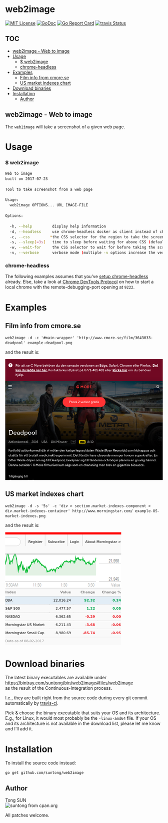 
# web2image

[![MIT License](http://img.shields.io/badge/License-MIT-blue.svg)](LICENSE)
[![GoDoc](https://godoc.org/github.com/suntong/web2image?status.svg)](http://godoc.org/github.com/suntong/web2image)
[![Go Report Card](https://goreportcard.com/badge/github.com/suntong/web2image)](https://goreportcard.com/report/github.com/suntong/web2image)
[![travis Status](https://travis-ci.org/suntong/web2image.svg?branch=master)](https://travis-ci.org/suntong/web2image)

## TOC
- [web2image - Web to image](#web2image---web-to-image)
- [Usage](#usage)
  - [$ web2image](#-web2image)
  - [chrome-headless](#chrome-headless)
- [Examples](#examples)
  - [Film info from cmore.se](#film-info-from-cmorese)
  - [US market indexes chart](#us-market-indexes-chart)
- [Download binaries](#download-binaries)
- [Installation](#installation)
  - [Author](#author)

## web2image - Web to image

The `web2image` will take a screenshot of a given web page.

# Usage

### $ web2image
```sh
Web to image
built on 2017-07-23

Tool to take screenshot from a web page

Usage:
  web2image OPTIONS... URL IMAGE-FILE

Options:

  -h, --help         display help information
  -d, --headless     use chrome-headless docker as client instead of chrome
  -c, --css         *the CSS selector for the region to take the screenshot of
  -s, --sleep[=3s]   time to sleep before waiting for above CSS (default: 3 seconds)
  -w, --wait-for     the CSS selector to wait for before taking the screenshot
  -v, --verbose      verbose mode (multiple -v options increase the verbosity.)
```

### chrome-headless

The following examples assumes that you've [setup chrome-headless](https://github.com/knq/chromedp/blob/master/examples/headless/README.md) already. Else, take a look at [Chrome DevTools Protocol](https://chromedevtools.github.io/devtools-protocol/) on how to start a local chrome with the remote-debugging-port opening at `9222`.

# Examples

## Film info from cmore.se

    web2image -d -c '#main-wrapper' 'http://www.cmore.se/film/3643033-deadpool' example-deadpool.png

and the result is:

![deadpool](example-deadpool.png "deadpool.png")

## US market indexes chart

    web2image -d -s '5s' -c 'div > section.market-indexes-component > div.market-indexes-container' http://www.morningstar.com/ example-US-market-indexes.png

and the result is:

![US-market-indexes](example-US-market-indexes.png "US-market-indexes.png")

# Download binaries

The latest binary executables are available under  
https://bintray.com/suntong/bin/web2image#files/web2image  
as the result of the Continuous-Integration process.

I.e., they are built right from the source code during every git commit automatically by [travis-ci](https://travis-ci.org/).

Pick & choose the binary executable that suits your OS and its architecture. E.g., for Linux, it would most probably be the `-linux-amd64` file. If your OS and its architecture is not available in the download list, please let me know and I'll add it.

# Installation

To install the source code instead:

```
go get github.com/suntong/web2image
```

## Author

Tong SUN  
![suntong from cpan.org](https://img.shields.io/badge/suntong-%40cpan.org-lightgrey.svg "suntong from cpan.org")

All patches welcome. 
